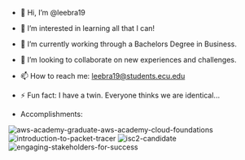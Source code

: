 - 👋 Hi, I’m @leebra19
- 👀 I’m interested in learning all that I can!
- 🌱 I’m currently working through a Bachelors Degree in Business.
- 💞️ I’m looking to collaborate on new experiences and challenges.
- 📫 How to reach me: leebra19@students.ecu.edu
- ⚡ Fun fact: I have a twin. Everyone thinks we are identical...
  
- Accomplishments:
  
![aws-academy-graduate-aws-academy-cloud-foundations](https://github.com/leebra19/leebra19/assets/157663482/d5ddc422-d886-4af8-a18d-0144e0460f6c)
![introduction-to-packet-tracer](https://github.com/leebra19/leebra19/assets/157663482/4e2169a1-5651-4668-b6bc-cf1b41160972)
![isc2-candidate](https://github.com/leebra19/leebra19/assets/157663482/83b72d24-3db9-40a5-97b7-a84058dec259)
![engaging-stakeholders-for-success](https://github.com/leebra19/leebra19/assets/157663482/76319af8-fd8e-4494-a54e-1722ab945e4e)

<!---
leebra19/leebra19 is a ✨ special ✨ repository because its `README.md` (this file) appears on your GitHub profile.
You can click the Preview link to take a look at your changes.
--->
